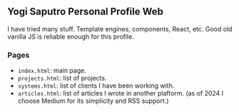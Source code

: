 ## Yogi Saputro Personal Profile Web
I have tried many stuff. Template engines, components, React, etc.
Good old vanilla JS is reliable enough for this profile.

### Pages
- `index.html`: main page.
- `projects.html`: list of projects.
- `systems.html`: list of clients I have been working with.
- `articles.html`: list of articles I wrote in another plaftorm. (as of 2024 I choose Medium for its simplicity and RSS support.)